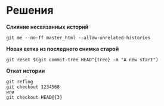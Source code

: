 # Решения

**Слияние несвязанных историй**
```
git me --no-ff master_html --allow-unrelated-histories
```

**Новая ветка из последнего снимка старой**
```
git reset $(git commit-tree HEAD^{tree} -m "A new start")
```

**Откат истории**
```
git reflog
git checkout 1234568
или
git checkout HEAD@{3}
```